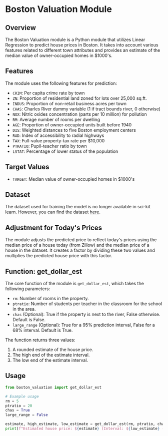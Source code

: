 # Boston Valuation Module

## Overview

The Boston Valuation module is a Python module that utilizes Linear Regression to predict house prices in Boston. It takes into account various features related to different town attributes and provides an estimate of the median value of owner-occupied homes in $1000's.

## Features

The module uses the following features for prediction:

- `CRIM`: Per capita crime rate by town
- `ZN`: Proportion of residential land zoned for lots over 25,000 sq.ft.
- `INDUS`: Proportion of non-retail business acres per town
- `CHAS`: Charles River dummy variable (1 if tract bounds river, 0 otherwise)
- `NOX`: Nitric oxides concentration (parts per 10 million) for pollution
- `RM`: Average number of rooms per dwelling
- `AGE`: Proportion of owner-occupied units built before 1940
- `DIS`: Weighted distances to five Boston employment centers
- `RAD`: Index of accessibility to radial highways
- `TAX`: Full-value property-tax rate per $10,000
- `PTRATIO`: Pupil-teacher ratio by town
- `LSTAT`: Percentage of lower status of the population

## Target Values

- `TARGET`: Median value of owner-occupied homes in $1000's

## Dataset

The dataset used for training the model is no longer available in sci-kit learn. However, you can find the dataset [here](http://lib.stat.cmu.edu/datasets/boston).

## Adjustment for Today's Prices

The module adjusts the predicted price to reflect today's prices using the median price of a house today (from Zillow) and the median price of a house in the dataset. It creates a factor by dividing these two values and multiplies the predicted house price with this factor.

## Function: get_dollar_est

The core function of the module is `get_dollar_est`, which takes the following parameters:

- `rm`: Number of rooms in the property.
- `ptratio`: Number of students per teacher in the classroom for the school in the area.
- `chas` (Optional): True if the property is next to the river, False otherwise. Default is False.
- `large_range` (Optional): True for a 95% prediction interval, False for a 68% interval. Default is True.

The function returns three values:

1. A rounded estimate of the house price.
2. The high end of the estimate interval.
3. The low end of the estimate interval.

## Usage

```python
from boston_valuation import get_dollar_est

# Example usage
rm = 5
ptratio = 20
chas = True
large_range = False

estimate, high_estimate, low_estimate = get_dollar_est(rm, ptratio, chas, large_range)
print(f"Estimated house price: ${estimate} (Interval: ${low_estimate} - ${high_estimate})")
```
